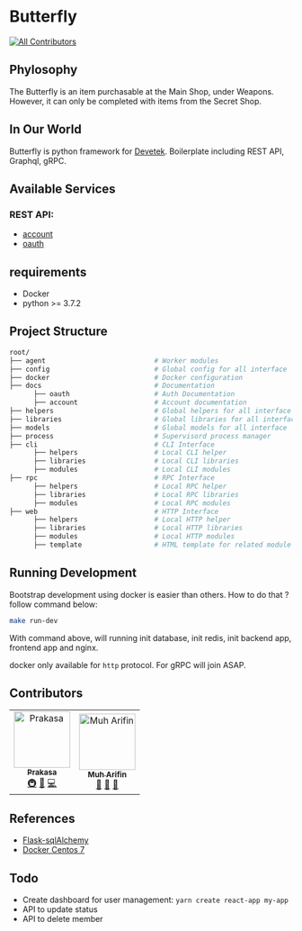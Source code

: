 # Butterfly

[![All Contributors](https://img.shields.io/badge/all_contributors-2-orange.svg?style=flat-square)](#contributors)

## Phylosophy

The Butterfly is an item purchasable at the Main Shop, under Weapons. However, it can only be completed with items from the Secret Shop.

## In Our World

Butterfly is python framework for [Devetek](http://devetek.com). Boilerplate including REST API, Graphql, gRPC.

## Available Services

### REST API:

- [account](https://github.com/devetek/Butterfly/tree/master/docs/account)
- [oauth](https://github.com/devetek/Butterfly/tree/master/docs/oauth)

## requirements

- Docker
- python >= 3.7.2

## Project Structure

```sh
root/
├── agent                           # Worker modules
├── config                          # Global config for all interface
├── docker                          # Docker configuration
├── docs                            # Documentation
      ├── oauth                     # Auth Documentation
      ├── account                   # Account documentation
├── helpers                         # Global helpers for all interface
├── libraries                       # Global libraries for all interface
├── models                          # Global models for all interface
├── process                         # Supervisord process manager
├── cli                             # CLI Interface
      ├── helpers                   # Local CLI helper
      ├── libraries                 # Local CLI libraries
      ├── modules                   # Local CLI modules
├── rpc                             # RPC Interface
      ├── helpers                   # Local RPC helper
      ├── libraries                 # Local RPC libraries
      ├── modules                   # Local RPC modules
├── web                             # HTTP Interface
      ├── helpers                   # Local HTTP helper
      ├── libraries                 # Local HTTP libraries
      ├── modules                   # Local HTTP modules
      ├── template                  # HTML template for related module
```

## Running Development

Bootstrap development using docker is easier than others. How to do that ? follow command below:

```sh
make run-dev
```

With command above, will running init database, init redis, init backend app, frontend app and nginx.

docker only available for `http` protocol. For gRPC will join ASAP.

## Contributors

<!-- ALL-CONTRIBUTORS-LIST:START - Do not remove or modify this section -->
<!-- prettier-ignore -->
<table>
  <tr>
    <td align="center"><a href="http://www.terpusat.com"><img src="https://avatars1.githubusercontent.com/u/6983524?v=4" width="100px;" alt="Prakasa"/><br /><sub><b>Prakasa</b></sub></a><br /><a href="#infra-prakasa1904" title="Infrastructure (Hosting, Build-Tools, etc)">🚇</a> <a href="https://github.com/devetek/Butterfly/commits?author=prakasa1904" title="Documentation">📖</a> <a href="https://github.com/devetek/Butterfly/commits?author=prakasa1904" title="Code">💻</a></td>
    <td align="center"><a href="https://github.com/arivin29"><img src="https://avatars0.githubusercontent.com/u/11455704?v=4" width="100px;" alt="Muh Arifin"/><br /><sub><b>Muh Arifin</b></sub></a><br /><a href="#question-arivin29" title="Answering Questions">💬</a> <a href="#business-arivin29" title="Business development">💼</a> <a href="#design-arivin29" title="Design">🎨</a></td>
  </tr>
</table>

<!-- ALL-CONTRIBUTORS-LIST:END -->

## References

- [Flask-sqlAlchemy](https://flask-sqlalchemy.palletsprojects.com/en/2.x/queries/)
- [Docker Centos 7](<https://github.com/NaturalHistoryMuseum/scratchpads2/wiki/Install-Docker-and-Docker-Compose-(Centos-7)>)

## Todo

- Create dashboard for user management: `yarn create react-app my-app`
- API to update status
- API to delete member
